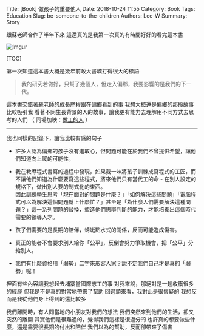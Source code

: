 Title: [Book] 做孩子的重要他人
Date: 2018-10-24 11:55
Category: Book
Tags: Education
Slug: be-someone-to-the-children
Authors: Lee-W
Summary: Story

跟蘇老師合作了半年下來
這還真的是我第一次真的有時間好好的看完這本書

![Imgur]({static}/images/books/3sJOmbH.jpg)

<!--more-->

[TOC]

第一次知道這本書大概是幾年前政大書城打得很大的標語
> 我的研究若做好，只幫了幾個人，但走入偏鄉，我要影響的是我們的下一代。

這本書交錯著蘇老師的成長歷程跟在偏鄉看到的事
我想大概還是偏鄉的那段故事比較吸引我
看著不同生長背景的人的故事，讓我更有能力去理解用不同方式去思考的人們
（ 同場加映：[做工的人](http://lee-w.github.io/posts/book/2017/03/worker/) ）

---

我也同樣的記錄下，讓我比較有感的句子

* 許多人認為偏鄉的孩子沒有進取心，但問題可能在於我們不曾提供希望，讓他們知道向上爬的可能性。

* 我在教導程式書寫的過程中發現，如果我一味將孩子訓練成寫程式的工匠，而不讓他們知道為什麼要寫這些程式，將來他們只有當代工的命 - 在別人設定的規格下，做出別人要的制式化的東西。  
  因此訓練學生思考「現在面對的問題是什麼？」「如何解決這些問題」「電腦程式可以為解決這個問題幫上什麼忙？」甚至是「為什麼人們需要解決這種問題？」這一系列問題的替換，塑造他們思辯判斷的能力，才能培養出這個時代需要的領導人才。

* 孩子們需要的是長期的陪伴，蜻蜓點水式的關係，反而可能造成傷害。

* 真正的能者不會要求別人給你「公平」，反倒會努力爭取機會，把「公平」分給別人。

* 我們有什麼資格用「弱勢」二字來形容人家？說不定我們自己才是真的「弱勢」呢！

裡面有些內容讓我想起去埔寨當國際志工的事
對我來說，那絕對是一趟收穫很多的經歷
但我是不是真的對當地帶來了幫助
回過頭來看，我對此是很懷疑的
我想反而是我從他們身上得到的還比較多

我們離開時，有人問當地的小朋友對我們的想法
我們突然來到他們的生活，卻又突然的離開
其實他們是很難過的，覺得我們這樣是很過分的
也許真的想要做些什麼，還是需要很長期的付出和陪伴
我們以為的幫助，反而卻帶來了傷害
